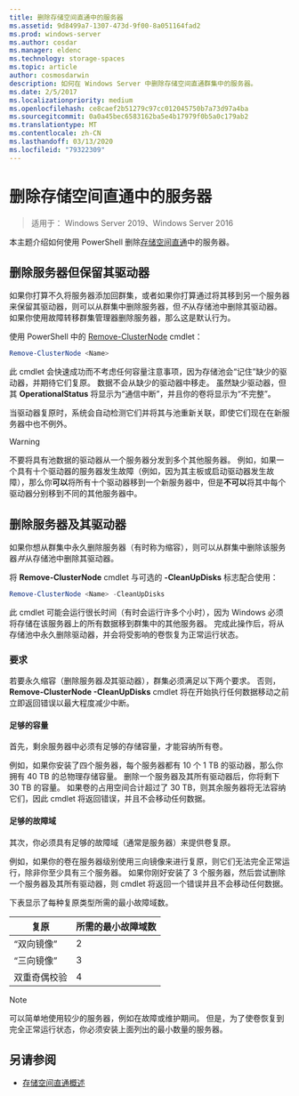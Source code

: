 ```yaml
---
title: 删除存储空间直通中的服务器
ms.assetid: 9d8499a7-1307-473d-9f00-8a051164fad2
ms.prod: windows-server
ms.author: cosdar
ms.manager: eldenc
ms.technology: storage-spaces
ms.topic: article
author: cosmosdarwin
description: 如何在 Windows Server 中删除存储空间直通群集中的服务器。
ms.date: 2/5/2017
ms.localizationpriority: medium
ms.openlocfilehash: ce8caef2b51279c97cc012045750b7a73d97a4ba
ms.sourcegitcommit: 0a0a45bec6583162ba5e4b17979f0b5a0c179ab2
ms.translationtype: MT
ms.contentlocale: zh-CN
ms.lasthandoff: 03/13/2020
ms.locfileid: "79322309"
---
```

# <a name="removing-servers-in-storage-spaces-direct"></a>删除存储空间直通中的服务器

>适用于： Windows Server 2019、Windows Server 2016

本主题介绍如何使用 PowerShell 删除[存储空间直通](storage-spaces-direct-overview.md)中的服务器。

## <a name="remove-a-server-but-leave-its-drives"></a>删除服务器但保留其驱动器

如果你打算不久将服务器添加回群集，或者如果你打算通过将其移到另一个服务器来保留其驱动器，则可以从群集中删除服务器，但*不*从存储池中删除其驱动器。 如果你使用故障转移群集管理器删除服务器，那么这是默认行为。

使用 PowerShell 中的 [Remove-ClusterNode](https://technet.microsoft.com/library/hh847251.aspx) cmdlet：

```PowerShell
Remove-ClusterNode <Name>
```

此 cmdlet 会快速成功而不考虑任何容量注意事项，因为存储池会“记住”缺少的驱动器，并期待它们复原。 数据不会从缺少的驱动器中移走。 虽然缺少驱动器，但其 **OperationalStatus** 将显示为“通信中断”，并且你的卷将显示为“不完整”。

当驱动器复原时，系统会自动检测它们并将其与池重新关联，即使它们现在在新服务器中也不例外。

   >[!WARNING]
   > 不要将具有池数据的驱动器从一个服务器分发到多个其他服务器。 例如，如果一个具有十个驱动器的服务器发生故障（例如，因为其主板或启动驱动器发生故障），那么你**可以**将所有十个驱动器移到一个新服务器中，但是**不可以**将其中每个驱动器分别移到不同的其他服务器中。

## <a name="remove-a-server-and-its-drives"></a>删除服务器及其驱动器

如果你想从群集中永久删除服务器（有时称为缩容），则可以从群集中删除该服务器*并*从存储池中删除其驱动器。

将 **Remove-ClusterNode** cmdlet 与可选的 **-CleanUpDisks** 标志配合使用：

```PowerShell
Remove-ClusterNode <Name> -CleanUpDisks
```

此 cmdlet 可能会运行很长时间（有时会运行许多个小时），因为 Windows 必须将存储在该服务器上的所有数据移到群集中的其他服务器。 完成此操作后，将从存储池中永久删除驱动器，并会将受影响的卷恢复为正常运行状态。

### <a name="requirements"></a>要求

若要永久缩容（删除服务器*及*其驱动器），群集必须满足以下两个要求。 否则，**Remove-ClusterNode -CleanUpDisks** cmdlet 将在开始执行任何数据移动之前立即返回错误以最大程度减少中断。

#### <a name="enough-capacity"></a>足够的容量

首先，剩余服务器中必须有足够的存储容量，才能容纳所有卷。

例如，如果你安装了四个服务器，每个服务器都有 10 个 1 TB 的驱动器，那么你拥有 40 TB 的总物理存储容量。 删除一个服务器及其所有驱动器后，你将剩下 30 TB 的容量。 如果卷的占用空间合计超过了 30 TB，则其余服务器将无法容纳它们，因此 cmdlet 将返回错误，并且不会移动任何数据。

#### <a name="enough-fault-domains"></a>足够的故障域

其次，你必须具有足够的故障域（通常是服务器）来提供卷复原。

例如，如果你的卷在服务器级别使用三向镜像来进行复原，则它们无法完全正常运行，除非你至少具有三个服务器。 如果你刚好安装了 3 个服务器，然后尝试删除一个服务器及其所有驱动器，则 cmdlet 将返回一个错误并且不会移动任何数据。

下表显示了每种复原类型所需的最小故障域数。

|    复原          |    所需的最小故障域数   |
|------------------------|-------------------------------------|
|    “双向镜像”      |    2                                |
|    “三向镜像”    |    3                                |
|    双重奇偶校验         |    4                                |

   >[!NOTE]
   > 可以简单地使用较少的服务器，例如在故障或维护期间。 但是，为了使卷恢复到完全正常运行状态，你必须安装上面列出的最小数量的服务器。

## <a name="see-also"></a>另请参阅

- [存储空间直通概述](storage-spaces-direct-overview.md)
